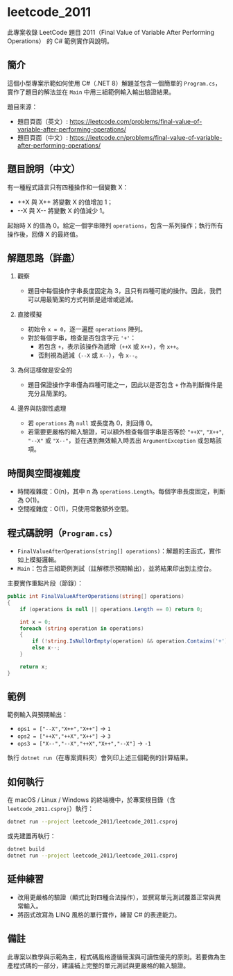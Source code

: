# leetcode_2011

此專案收錄 LeetCode 題目 2011（Final Value of Variable After Performing Operations） 的 C# 範例實作與說明。

## 簡介

這個小型專案示範如何使用 C#（.NET 8）解題並包含一個簡單的 `Program.cs`，實作了題目的解法並在 `Main` 中用三組範例輸入輸出驗證結果。

題目來源：
- 題目頁面（英文）: https://leetcode.com/problems/final-value-of-variable-after-performing-operations/
- 題目頁面（中文）: https://leetcode.cn/problems/final-value-of-variable-after-performing-operations/

## 題目說明（中文）

有一種程式語言只有四種操作和一個變數 X：

- ++X 與 X++ 將變數 X 的值增加 1；
- --X 與 X-- 將變數 X 的值減少 1。

起始時 X 的值為 0。給定一個字串陣列 `operations`，包含一系列操作；執行所有操作後，回傳 X 的最終值。

## 解題思路（詳盡）

1. 觀察

   - 題目中每個操作字串長度固定為 3，且只有四種可能的操作。因此，我們可以用最簡潔的方式判斷是遞增或遞減。

2. 直接模擬

   - 初始令 `x = 0`，逐一遍歷 `operations` 陣列。
   - 對於每個字串，檢查是否包含字元 `'+'`：
     - 若包含 `+`，表示該操作為遞增（`++X` 或 `X++`），令 `x++`。
     - 否則視為遞減（`--X` 或 `X--`），令 `x--`。

3. 為何這樣做是安全的

   - 題目保證操作字串僅為四種可能之一，因此以是否包含 `+` 作為判斷條件是充分且簡潔的。

4. 邊界與防禦性處理

   - 若 `operations` 為 `null` 或長度為 0，則回傳 0。
   - 若需要更嚴格的輸入驗證，可以額外檢查每個字串是否等於 `"++X"`, `"X++"`, `"--X"` 或 `"X--"`，並在遇到無效輸入時丟出 `ArgumentException` 或忽略該項。

## 時間與空間複雜度

- 時間複雜度：O(n)，其中 n 為 `operations.Length`。每個字串長度固定，判斷為 O(1)。
- 空間複雜度：O(1)，只使用常數額外空間。

## 程式碼說明（`Program.cs`）

- `FinalValueAfterOperations(string[] operations)`：解題的主函式，實作如上模擬邏輯。
- `Main`：包含三組範例測試（註解標示預期輸出），並將結果印出到主控台。

主要實作重點片段（節錄）：

```csharp
public int FinalValueAfterOperations(string[] operations)
{
    if (operations is null || operations.Length == 0) return 0;

    int x = 0;
    foreach (string operation in operations)
    {
        if (!string.IsNullOrEmpty(operation) && operation.Contains('+')) x++;
        else x--;
    }

    return x;
}
```

## 範例

範例輸入與預期輸出：

- `ops1 = ["--X","X++","X++"]` → `1`
- `ops2 = ["++X","++X","X++"]` → `3`
- `ops3 = ["X--","--X","++X","X++","--X"]` → `-1`

執行 `dotnet run`（在專案資料夾）會列印上述三個範例的計算結果。

## 如何執行

在 macOS / Linux / Windows 的終端機中，於專案根目錄（含 `leetcode_2011.csproj`）執行：

```bash
dotnet run --project leetcode_2011/leetcode_2011.csproj
```

或先建置再執行：

```bash
dotnet build
dotnet run --project leetcode_2011/leetcode_2011.csproj
```

## 延伸練習

- 改用更嚴格的驗證（顯式比對四種合法操作），並撰寫單元測試覆蓋正常與異常輸入。
- 將函式改寫為 LINQ 風格的單行實作，練習 C# 的表達能力。

## 備註

此專案以教學與示範為主，程式碼風格遵循簡潔與可讀性優先的原則。若要做為生產程式碼的一部分，建議補上完整的單元測試與更嚴格的輸入驗證。
